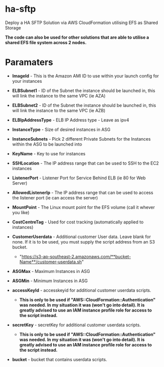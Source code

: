 # ha-sftp
Deploy a HA SFTP Solution via AWS CloudFormation utilising EFS as Shared Storage

**The code can also be used for other solutions that are able to utilise a shared EFS file system across 2 nodes.**

# Paramaters
* **ImageId** - This is the Amazon AMI ID to use within your launch config for your instances

* **ELBSubnet1** - ID of the Subnet the instance should be launched in, this will link the instance to the same VPC (ie AZA)
 
* **ELBSubnet2** - ID of the Subnet the instance should be launched in, this will link the instance to the same VPC (ie AZB)

* **ELBIpAddressType** - ELB IP Address type - Leave as ipv4

* **InstanceType** - Size of desired instances in ASG
       
* **InstanceSubnets** - Pick 2 different Private Subnets for the Instances within the ASG to be launched into

* **KeyName** - Key to use for instances

* **SSHLocation** - The IP address range that can be used to SSH to the EC2 instances

* **ListenerPort** - Listener Port for Service Behind ELB (ie 80 for Web Server)

* **AllowedListenerIp** - The IP address range that can be used to access the listener port (ie can access the server)

* **MountPoint** - The Linux mount point for the EFS volume (call it whever you like)

* **CostCentreTag** - Used for cost tracking (automatically applied to instances)

* **CustomerUserdata** - Additional customer User data. Leave blank for none. If it is to be used, you must supply the script address from an S3 bucket.
  * "https://s3-ap-southeast-2.amazonaws.com/**bucket-Name**/customer-userdata.sh"
      
* **ASGMax** - Maximum Instances in ASG

* **ASGMin** - Minimum Instances in ASG

* **accessKeyId** - accesskeyid for additional customer userdata scripts. 
  * **This is only to be used if "AWS::CloudFormation::Authentication" was needed. In my situation it was (won't go into detail). It is greatly advised to use an IAM instance profile role for access to the script instead.**
 
* **secretKey** - secretKey for additional customer userdata scripts. 
  * **This is only to be used if "AWS::CloudFormation::Authentication" was needed. In my situation it was (won't go into detail). It is greatly advised to use an IAM instance profile role for access to the script instead.**

* **bucket** - bucket that contains userdata scripts.